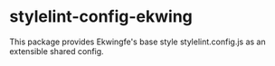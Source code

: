 # stylelint-config-ekwing
This package provides Ekwingfe's base style stylelint.config.js as an extensible shared config.
